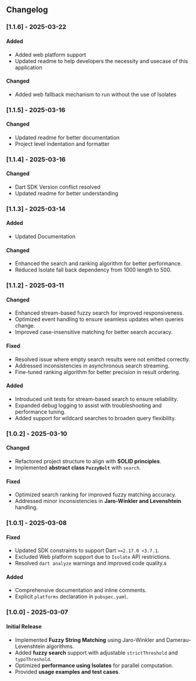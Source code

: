 ## Changelog

### [1.1.6] - 2025-03-22

#### Added
- Added web platform support
- Updated readme to help developers the necessity and usecase of this application

#### Changed
- Added web fallback mechanism to run without the use of Isolates

### [1.1.5] - 2025-03-16

#### Changed
- Updated readme for better documentation
- Project level indentation and formatter

### [1.1.4] - 2025-03-16

#### Changed
- Dart SDK Version conflict resolved
- Updated readme for better understanding

### [1.1.3] - 2025-03-14

#### Added
- Updated Documentation

#### Changed
- Enhanced the search and ranking algorithm for better performance.
- Reduced Isolate fall back dependency from 1000 length to 500.

### [1.1.2] - 2025-03-11

#### Changed

- Enhanced stream-based fuzzy search for improved responsiveness.
- Optimized event handling to ensure seamless updates when queries change.
- Improved case-insensitive matching for better search accuracy.

#### Fixed

- Resolved issue where empty search results were not emitted correctly.
- Addressed inconsistencies in asynchronous search streaming.
- Fine-tuned ranking algorithm for better precision in result ordering.

#### Added

- Introduced unit tests for stream-based search to ensure reliability.
- Expanded debug logging to assist with troubleshooting and performance tuning.
- Added support for wildcard searches to broaden query flexibility.

### [1.0.2] - 2025-03-10
#### Changed
- Refactored project structure to align with **SOLID principles**.
- Implemented **abstract class `FuzzyBolt`** with `search`.

#### Fixed
- Optimized search ranking for improved fuzzy matching accuracy.
- Addressed minor inconsistencies in **Jaro-Winkler and Levenshtein** handling.


### [1.0.1] - 2025-03-08
#### Fixed
- Updated SDK constraints to support Dart `>=2.17.0 <3.7.1`.
- Excluded Web platform support due to `Isolate` API restrictions.
- Resolved `dart analyze` warnings and improved code quality.s

#### Added
- Comprehensive documentation and inline comments.
- Explicit `platforms` declaration in `pubspec.yaml`.

### [1.0.0] - 2025-03-07
#### Initial Release
- Implemented **Fuzzy String Matching** using Jaro-Winkler and Damerau-Levenshtein algorithms.
- Added **fuzzy search** support with adjustable `strictThreshold` and `typoThreshold`.
- Optimized **performance using Isolates** for parallel computation.
- Provided **usage examples and test cases**.
